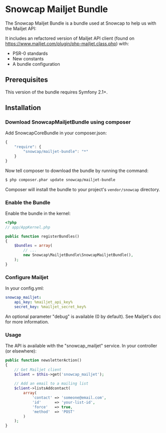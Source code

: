Snowcap Mailjet Bundle
==================================

The Snowcap Mailjet Bundle is a bundle used at Snowcap to help us with the Mailjet API:

It includes an refactored version of Mailjet API client (found on https://www.mailjet.com/plugin/php-mailjet.class.php) with:

* PSR-0 standards
* New constants
* A bundle configuration

## Prerequisites

This version of the bundle requires Symfony 2.1+.

## Installation

### Download SnowcapMailjetBundle using composer

Add SnowcapCoreBundle in your composer.json:

```js
{
    "require": {
        "snowcap/mailjet-bundle": "*"
    }
}
```

Now tell composer to download the bundle by running the command:

``` bash
$ php composer.phar update snowcap/mailjet-bundle
```

Composer will install the bundle to your project's `vendor/snowcap` directory.

### Enable the Bundle


Enable the bundle in the kernel:

``` php
<?php
// app/AppKernel.php

public function registerBundles()
{
    $bundles = array(
        // ...
        new Snowcap\MailjetBundle\SnowcapMailjetBundle(),
    );
}
```

### Configure Mailjet

In your config.yml:

``` yml
snowcap_mailjet:
    api_key: %mailjet_api_key%
    secret_key: %mailjet_secret_key%
```

An optional parameter "debug" is available (0 by default). See Mailjet's doc for more information.

### Usage

The API is available with the "snowcap_mailjet" service.
In your controller (or elsewhere):

``` php
public function newsletterAction()
{
    // Get Mailjet client
    $client = $this->get('snowcap_mailjet');
    
    // Add an email to a mailing list
    $client->listsAddcontact(
        array(
            'contact' => 'someone@email.com',
            'id'      => 'your-list-id',
            'force'   => true,
            'method'  => 'POST'
        )
    );
}
```
